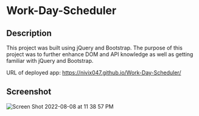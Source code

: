 # Work-Day-Scheduler

## Description

This project was built using jQuery and Bootstrap. The purpose of this project was to further enhance DOM and API knowledge as well as getting familiar with jQuery and Bootstrap.

URL of deployed app:
https://nivix047.github.io/Work-Day-Scheduler/

## Screenshot

![Screen Shot 2022-08-08 at 11 38 57 PM](https://user-images.githubusercontent.com/97267318/183581829-ac4cb7ec-d2da-4bd0-bd58-66ed1b818d13.png)
